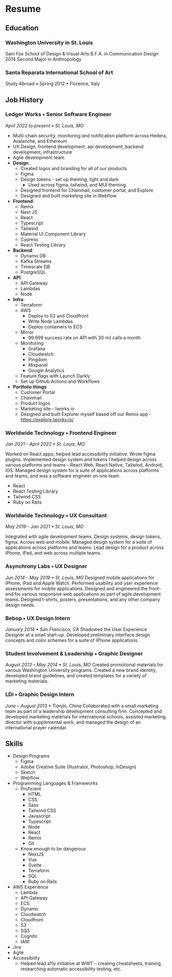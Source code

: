 # Resume

## Education

### Washington University in St. Louis

Sam Fox School of Design & Visual Arts
B.F.A. in Communication Design 2014
Second Major in Anthropology

### Santa Reparata International School of Art

Study Abroad • Spring 2012 • Florence, Italy

## Job History

### Ledger Works • Senior Software Engineer

_April 2022 to present • St. Louis, MO_

- Multi-chain security, monitoring and notification platform across Hedera, Avalanche, and Ethereum
- UX Design, frontend development, api development, backend development, infrastructure
- Agile development team
- **Design**:
  - Created logos and branding for all of our products
  - Figma
  - Design tokens - set up theming, light and dark
    - Used across figma, tailwind, and MUI theming
  - Designed frontend for Chainmail, customer portal, and Explore
  - Designed and built marketing site in Webflow
- **Frontend**:
  - Remix
  - Next JS
  - React
  - Typescript
  - Tailwind
  - Material UI Component Library
  - Cypress
  - React Testing Library
- **Backend**:
  - Dynamo DB
  - Kafka Streams
  - Timescale DB
  - PostgreSQL
- **API**:
  - API Gateway
  - Lambdas
  - Node
- **Infra**:
  - Terraform
  - AWS
    - Deploy to S3 and Cloudfront
    - Write Node Lambdas
    - Deploy containers to ECS
  - Mirror
    - 99.999 success rate on API with 30 mil calls a month
  - Monitoring
    - Grafana
    - Cloudwatch
    - Pingdom
    - Mixpanel
    - Google Analytics
  - Feature flags with Launch Darkly
  - Set up Github Actions and Workflows
- **Portfolio things**
  - Customer Portal
  - Chainmail
  - Product logos
  - Marketing site - lworks.io
  - Designed and built Explorer myself based off our Remix app - https://explore.lworks.io/

### Worldwide Technology • Frontend Engineer

_Jan 2021 - April 2022 • St. Louis, MO_

Worked on React apps, helped lead accessibility initiative. Wrote figma plugins. Implemented design system and tokens I helped design across various platforms and teams - React Web, React Native, Tailwind, Android, iOS. Managed design system for a suite of applications across platforms and teams, and was a software engineer on one team.

- React
- React Testing Library
- Tailwind CSS
- Ruby on Rails

### Worldwide Technology • UX Consultant

_May 2019 - Jan 2021 • St. Louis, MO_

Integrated with agile development teams. Design systems, design tokens, figma. Across web and mobile. Managed design system for a suite of applications across platforms and teams. Lead design for a product across iPhone, iPad, and web across multiple teams.

### Asynchrony Labs • UX Designer

_Jun 2014 - May 2019 • St. Louis, MO_
Designed mobile applications for iPhone, iPad and Apple Watch. Performed usability and user experience assessments for mobile applications. Designed and engineered the front-end for various responsive web applications as part of agile development teams. Designed t-shirts, posters, presentations, and any other company design needs.

### Bebop • UX Design Intern

_January 2014 • San Francisco, CA_
Shadowed the User Experience Designer at a small start-up. Developed preliminary interface design concepts and color schemes for a suite of iPhone applications.

### Student Involvement & Leadership • Graphic Designer

_August 2013 – May 2014 • St. Louis, MO_
Created promotional materials for various Washington University programs. Created a new brand identity, developed brand guidelines, and created templates for a variety of marketing materials.

### LDi • Graphic Design Intern

_June – August 2013 • Tianjin, China_
Collaborated with a small marketing team as part of a leadership development consulting firm. Concepted and developed marketing materials for international schools, assisted marketing director with supplemental work, and managed the design of an international prayer calendar.

## Skills

- Design Programs
  - Figma
  - Adobe Creative Suite (Illustrator, Photoshop, InDesign)
  - Sketch
  - Webflow
- Programming Languages & Frameworks
  - Proficient
    - HTML
    - CSS
    - Sass
    - Tailwind CSS
    - Javascript
    - Typescript
    - Node
    - React
    - Remix
    - Git
  - Know enough to be dangerous
    - NextJS
    - Vue
    - Svelte
    - Terraform
    - SQL
    - Ruby on Rails
- AWS Experience
  - Lambda
  - API Gateway
  - ECS
  - Dynamo
  - Cloudwatch
  - Cloudfront
  - S3
  - SQS
  - Cognito
  - IAM
- Jira
- Agile
- Accessibility
  - Helped lead a11y initiative at WWT - creating cheatsheets, training, researching automatic accessibility testing, etc.
